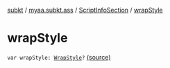 [subkt](../../index.md) / [myaa.subkt.ass](../index.md) / [ScriptInfoSection](index.md) / [wrapStyle](./wrap-style.md)

# wrapStyle

`var wrapStyle: `[`WrapStyle`](../-wrap-style/index.md)`?` [(source)](https://github.com/Myaamori/SubKt/blob/0.1.12/src/main/kotlin/myaa/subkt/ass/parser.kt#L807)